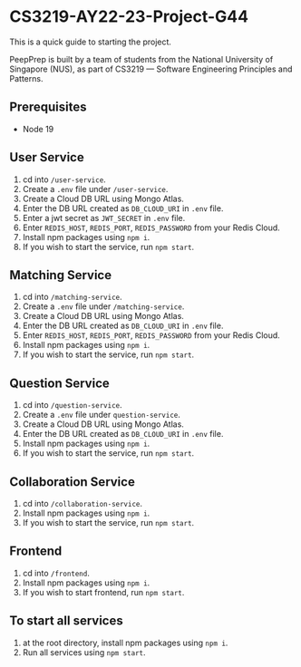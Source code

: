 # CS3219-AY22-23-Project-G44

This is a quick guide to starting the project.

PeepPrep is built by a team of students from the National University of Singapore (NUS), as part of CS3219 — Software Engineering Principles and Patterns.

## Prerequisites

- Node 19

## User Service

1. cd into `/user-service`.
2. Create a `.env` file under `/user-service`.
3. Create a Cloud DB URL using Mongo Atlas.
4. Enter the DB URL created as `DB_CLOUD_URI` in `.env` file.
5. Enter a jwt secret as `JWT_SECRET` in `.env` file.
6. Enter `REDIS_HOST`, `REDIS_PORT`, `REDIS_PASSWORD` from your Redis Cloud.
7. Install npm packages using `npm i`.
8. If you wish to start the service, run `npm start`.

## Matching Service

1. cd into `/matching-service`.
2. Create a `.env` file under `/matching-service`.
3. Create a Cloud DB URL using Mongo Atlas.
4. Enter the DB URL created as `DB_CLOUD_URI` in `.env` file.
5. Enter `REDIS_HOST`, `REDIS_PORT`, `REDIS_PASSWORD` from your Redis Cloud.
6. Install npm packages using `npm i`.
7. If you wish to start the service, run `npm start`.

## Question Service

1. cd into `/question-service`.
2. Create a `.env` file under `question-service`.
3. Create a Cloud DB URL using Mongo Atlas.
4. Enter the DB URL created as `DB_CLOUD_URI` in `.env` file.
5. Install npm packages using `npm i`.
6. If you wish to start the service, run `npm start`.

## Collaboration Service

1. cd into `/collaboration-service`.
2. Install npm packages using `npm i`.
3. If you wish to start the service, run `npm start`.

## Frontend

1. cd into `/frontend`.
2. Install npm packages using `npm i`.
3. If you wish to start frontend, run `npm start`.

## To start all services

1. at the root directory, install npm packages using `npm i`.
2. Run all services using `npm start`.
